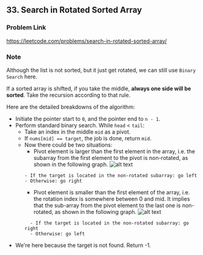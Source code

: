 ## 33. Search in Rotated Sorted Array

### Problem Link 
https://leetcode.com/problems/search-in-rotated-sorted-array/

### Note
Although the list is not sorted, but it just get rotated, we can still use `Binary Search` here.

If a sorted array is shifted, if you take the middle, **always one side will be sorted**. Take the recursion according
 to that rule.

Here are the detailed breakdowns of the algorithm:
- Initiate the pointer start to `0`, and the pointer end to `n - 1`.
- Perform standard binary search. While `head` < `tail`:
    - Take an index in the middle `mid` as a pivot.
    - If `nums[mid] == target`, the job is done, return `mid`.
    - Now there could be two situations:
        - Pivot element is larger than the first element in the array, i.e. the subarray from the first element to the 
        pivot is non-rotated, as shown in the following graph.
        ![alt text](https://leetcode.com/problems/search-in-rotated-sorted-array/Figures/33/33_small_mid.png)
        ```  
        - If the target is located in the non-rotated subarray: go left
        - Otherwise: go right
        ```
      - Pivot element is smaller than the first element of the array, i.e. the rotation index is somewhere between 0 
      and mid. It implies that the sub-array from the pivot element to the last one is non-rotated, 
      as shown in the following graph.
      ![alt text](https://leetcode.com/problems/search-in-rotated-sorted-array/Figures/33/33_big_mid.png)
      ```
        - If the target is located in the non-rotated subarray: go right
        - Otherwise: go left
      ```
- We're here because the target is not found. Return -1.